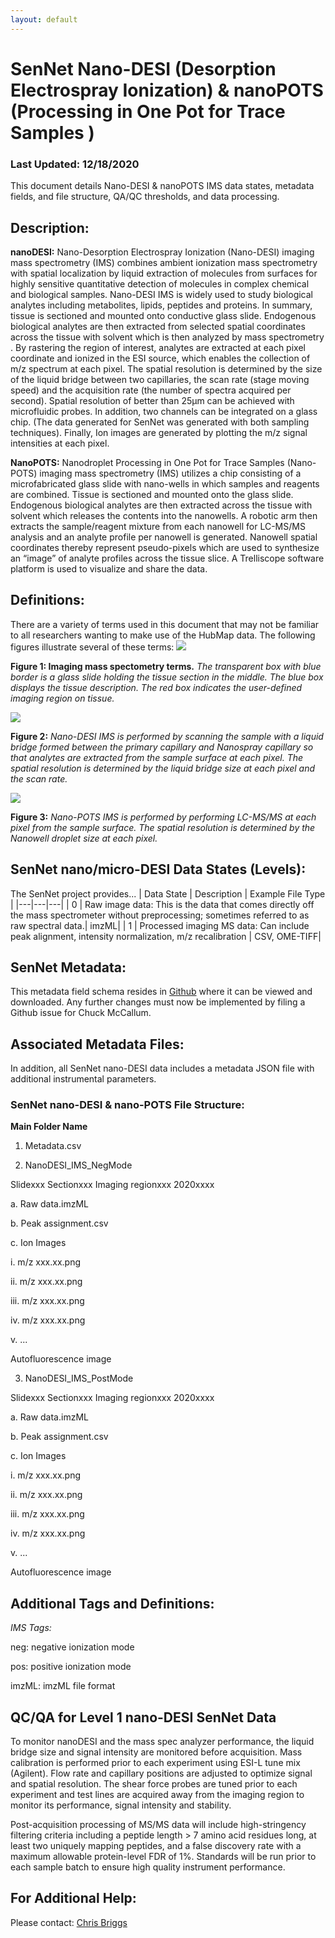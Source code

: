 ```yaml
---
layout: default
---
```

# SenNet Nano-DESI (Desorption Electrospray Ionization) & nanoPOTS (Processing in One Pot for Trace Samples )

### Last Updated: 12/18/2020

This document details Nano-DESI & nanoPOTS IMS data states, metadata fields, and file structure, QA/QC thresholds, and data processing.

## Description:
**nanoDESI:**
Nano-Desorption Electrospray Ionization (Nano-DESI) imaging mass spectrometry (IMS) combines ambient ionization mass spectrometry with spatial localization by liquid extraction of molecules from surfaces for highly sensitive quantitative detection of molecules in complex chemical and biological samples. Nano-DESI IMS is widely used to study biological analytes including metabolites, lipids, peptides and proteins. In summary, tissue is sectioned and mounted onto conductive glass slide. Endogenous biological analytes are then extracted from selected spatial coordinates across the tissue with solvent which is then analyzed by mass spectrometry . By rastering the region of interest, analytes are extracted at each pixel coordinate and ionized in the ESI source, which enables the collection of m/z spectrum at each pixel. The spatial resolution is determined by the size of the liquid bridge between two capillaries, the scan rate (stage moving speed) and the acquisition rate (the number of spectra acquired per second). Spatial resolution of better than 25µm can be achieved with microfluidic probes. In addition, two channels can be integrated on a glass chip. (The data generated for SenNet was generated with both sampling techniques). Finally, Ion images are generated by plotting the m/z signal intensities at each pixel.

**NanoPOTS:**
Nanodroplet Processing in One Pot for Trace Samples (Nano-POTS) imaging mass spectrometry (IMS) utilizes a chip consisting of a microfabricated glass slide with nano-wells in which samples and reagents are combined. Tissue is sectioned and mounted onto the glass slide. Endogenous biological analytes are then extracted across the tissue with solvent which releases the contents into the nanowells. A robotic arm then extracts the sample/reagent mixture from each nanowell for LC-MS/MS analysis and an analyte profile per nanowell is generated. Nanowell spatial coordinates thereby represent pseudo-pixels which are used to synthesize an “image” of analyte profiles across the tissue slice. A Trelliscope software platform is used to visualize and share the data. 

## Definitions: 
There are a variety of terms used in this document that may not be familiar to all researchers wanting to make use of the HubMap data. The following figures illustrate several of these terms: 
![](https://lh6.googleusercontent.com/Sc2gPvhkBMBtE7miJG5fw62nMRkRs7cmMRTLrU1JDFLAsuhrC1mio4L07A9QKSDn9_t56Iv6QZ8ZGZbS-1zgQn4rWVdpdIRkF9OMXpWMrJ9_57sAN9KzYiKYUY-pa0XCGCqkx9Wn3vHftMyyIw)

**Figure 1: Imaging mass spectometry terms.** *The transparent box with blue border is a glass slide holding the tissue section in the middle. The blue box displays the tissue description. The red box indicates the user-defined imaging region on tissue.*

![](https://lh6.googleusercontent.com/qSwTLERTSNlPktDzOfApaL3Cg8tEt_FIKMOTIADFdzjkCP-YlnY-bWxoD-dpi84IiOGRDO5pu71nbqXEgbTMRRADyZz0iswVCb4Ye52oInu-d6CRXvLqQD7RcCS708uHTqTBmaim_NMtSIRb5A)

**Figure 2:** *Nano-DESI IMS is performed by scanning the sample with a liquid bridge formed between the primary capillary and Nanospray capillary so that analytes are extracted from the sample surface at each pixel. The spatial resolution is determined by the liquid bridge size at each pixel and the scan rate.*

![](https://lh4.googleusercontent.com/VDSxIcSii0DJcqPXCarJsSNoci3i7mV_zO2f_bM70SUNqoYwdw3XWshoZPiBn5yHE026UBe6esEdBuydk3M6M9AkAzYVICb6djvI2EyK4sVrWQ3duj-WSKA_VaS0JOgnlsmT9mKtnLnxzkMo7w)

**Figure 3:** *Nano-POTS IMS is performed by performing LC-MS/MS at each pixel from the sample surface. The spatial resolution is determined by the Nanowell droplet size at each pixel.*

## SenNet nano/micro-DESI Data States (Levels):
The SenNet project provides...
| Data State | Description | Example File Type |
|---|---|---|
| 0 | Raw image data: This is the data that comes directly off the mass spectrometer without preprocessing; sometimes referred to as raw spectral data.| imzML|
| 1 |  Processed imaging MS data: Can include peak alignment, intensity normalization, m/z recalibration |  CSV, OME-TIFF|

## SenNet Metadata: 
This metadata field schema resides in [Github](https://github.com/hubmapconsortium/ingest-validation-tools/tree/master/docs/nano) where it can be viewed and downloaded. Any further changes must now be implemented by filing a Github issue for Chuck McCallum.

## Associated Metadata Files: 
In addition, all SenNet nano-DESI data includes a metadata JSON file with additional instrumental parameters.

### SenNet nano-DESI & nano-POTS File Structure: 

**Main Folder Name**
1. Metadata.csv

2. NanoDESI_IMS_NegMode

Slidexxx Sectionxxx Imaging regionxxx 2020xxxx

a. Raw data.imzML

b. Peak assignment.csv

c. Ion Images

  i. m/z xxx.xx.png
  
  ii. m/z xxx.xx.png
  
  iii. m/z xxx.xx.png
  
  iv. m/z xxx.xx.png
  
  v. ...
  
 Autofluorescence image
 
 
 3. NanoDESI_IMS_PostMode
 
 Slidexxx Sectionxxx Imaging regionxxx 2020xxxx
 
a. Raw data.imzML

b. Peak assignment.csv

c. Ion Images

  i. m/z xxx.xx.png
  
  ii. m/z xxx.xx.png
  
  iii. m/z xxx.xx.png
  
  iv. m/z xxx.xx.png
  
  v. ...
  
 Autofluorescence image


## Additional Tags and Definitions: 
*IMS Tags:*

neg: negative ionization mode

pos: positive ionization mode

imzML: imzML file format

## QC/QA for Level 1 nano-DESI SenNet Data
To monitor nanoDESI and the mass spec analyzer performance, the liquid bridge size and signal intensity are monitored before acquisition. Mass calibration is performed prior to each experiment using ESI-L tune mix (Agilent). Flow rate and capillary positions are adjusted to optimize signal and spatial resolution. The shear force probes are tuned prior to each experiment and test lines are acquired away from the imaging region to monitor its performance, signal intensity and stability.

Post-acquisition processing of MS/MS data will include high-stringency filtering criteria including a peptide length > 7 amino acid residues long, at least two uniquely mapping peptides, and a false discovery rate with a maximum allowable protein-level FDR of 1%.  Standards will be run prior to each sample batch to ensure high quality instrument performance. 

## For Additional Help: 
Please contact: [Chris Briggs](mailto:Christine_Briggs@hms.harvard.edu)
